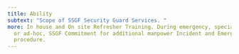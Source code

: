 ```yaml
---
title: Ability
subtext: "Scope of SSGF Security Guard Services. "
more: In house and On site Refresher Training. During emergency, special event
  or ad-hoc, SSGF Commitment for additional manpower Incident and Emergency
  procedure.
---
```

